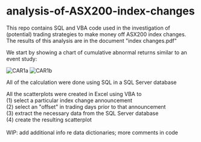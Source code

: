 # analysis-of-ASX200-index-changes
This repo contains SQL and VBA code used in the investigation of (potential) trading strategies
to make money off ASX200 index changes. The results of this analysis are in the document "index changes.pdf"

We start by showing a chart of cumulative abnormal returns similar to an event study:

![CAR1a](https://user-images.githubusercontent.com/65940824/197307229-bd0f3249-e35d-4462-9912-ba27b7b58127.png)
![CAR1b](https://user-images.githubusercontent.com/65940824/197307348-b53b997a-8a84-46d1-9822-dad4377b3edf.png)



All of the calculation were done using SQL in a SQL Server database

All the scatterplots were created in Excel using VBA to<br>
(1) select a particular index change announcement<br>
(2) select an "offset" in trading days prior to that announcement<br>
(3) extract the necessary data from the SQL Server database<br>
(4) create the resulting scatterplot<br>
<br>
WIP: add additional info re data dictionaries; more comments in code
